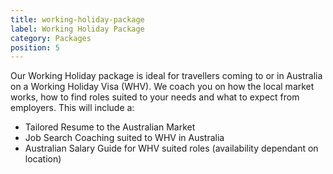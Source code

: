 ```yaml
---
title: working-holiday-package
label: Working Holiday Package
category: Packages
position: 5
---
```

Our Working Holiday package is ideal for travellers coming to or in Australia on a Working Holiday Visa (WHV). We coach you on how the local market works, how to find roles suited to your needs and what to expect from employers. This will include a:

* Tailored Resume to the Australian Market 
* Job Search Coaching suited to WHV in Australia
* Australian Salary Guide for WHV suited roles (availability dependant on location)
